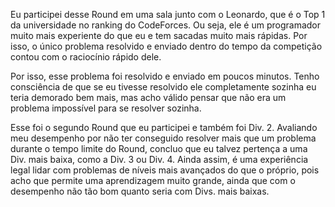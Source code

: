 Eu participei desse Round em uma sala junto com o Leonardo, que é o Top 1 da universidade no ranking do CodeForces. Ou seja, ele é um programador muito mais experiente do que eu e tem sacadas muito mais rápidas. Por isso, o único problema resolvido e enviado dentro do tempo da competição contou com o raciocínio rápido dele.

Por isso, esse problema foi resolvido e enviado em poucos minutos. Tenho consciência de que se eu tivesse resolvido ele completamente sozinha eu teria demorado bem mais, mas acho válido pensar que não era um problema impossível para se resolver sozinha.



Esse foi o segundo Round que eu participei e também foi Div. 2. Avaliando meu desempenho por não ter conseguido resolver mais que um problema durante o tempo limite do Round, concluo que eu talvez pertença a uma Div. mais baixa, como a Div. 3 ou Div. 4. Ainda assim, é uma experiência legal lidar com problemas de níveis mais avançados do que o próprio, pois acho que permite uma aprendizagem muito grande, ainda que com o desempenho não tão bom quanto seria com Divs. mais baixas.
